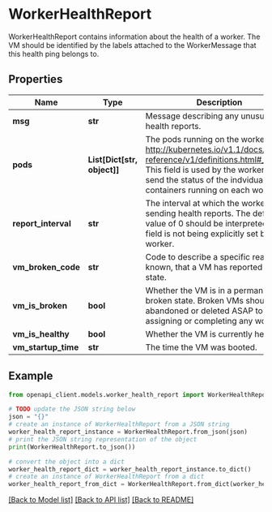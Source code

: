 # WorkerHealthReport

WorkerHealthReport contains information about the health of a worker. The VM should be identified by the labels attached to the WorkerMessage that this health ping belongs to.

## Properties

Name | Type | Description | Notes
------------ | ------------- | ------------- | -------------
**msg** | **str** | Message describing any unusual health reports. | [optional] 
**pods** | **List[Dict[str, object]]** | The pods running on the worker. See: http://kubernetes.io/v1.1/docs/api-reference/v1/definitions.html#_v1_pod This field is used by the worker to send the status of the indvidual containers running on each worker. | [optional] 
**report_interval** | **str** | The interval at which the worker is sending health reports. The default value of 0 should be interpreted as the field is not being explicitly set by the worker. | [optional] 
**vm_broken_code** | **str** | Code to describe a specific reason, if known, that a VM has reported broken state. | [optional] 
**vm_is_broken** | **bool** | Whether the VM is in a permanently broken state. Broken VMs should be abandoned or deleted ASAP to avoid assigning or completing any work. | [optional] 
**vm_is_healthy** | **bool** | Whether the VM is currently healthy. | [optional] 
**vm_startup_time** | **str** | The time the VM was booted. | [optional] 

## Example

```python
from openapi_client.models.worker_health_report import WorkerHealthReport

# TODO update the JSON string below
json = "{}"
# create an instance of WorkerHealthReport from a JSON string
worker_health_report_instance = WorkerHealthReport.from_json(json)
# print the JSON string representation of the object
print(WorkerHealthReport.to_json())

# convert the object into a dict
worker_health_report_dict = worker_health_report_instance.to_dict()
# create an instance of WorkerHealthReport from a dict
worker_health_report_from_dict = WorkerHealthReport.from_dict(worker_health_report_dict)
```
[[Back to Model list]](../README.md#documentation-for-models) [[Back to API list]](../README.md#documentation-for-api-endpoints) [[Back to README]](../README.md)


